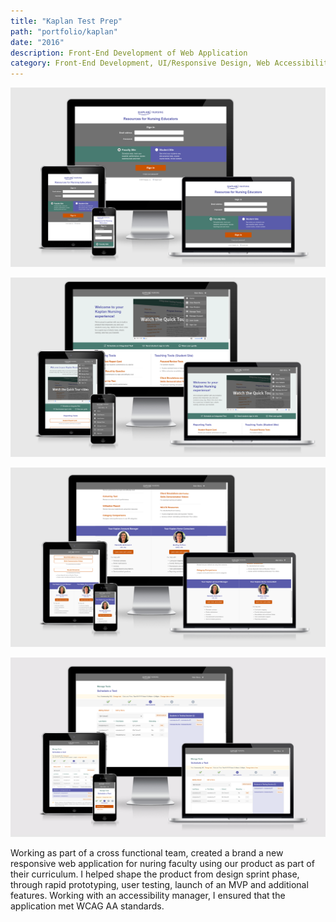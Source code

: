 ```yaml
---
title: "Kaplan Test Prep"
path: "portfolio/kaplan"
date: "2016"
description: Front-End Development of Web Application
category: Front-End Development, UI/Responsive Design, Web Accessibility
---
```

<div class="kg-card kg-image-card kg-width-full">

![Kaplan Nursing Login Page](./index-page-responsive.png)

</div>

<div class="kg-card kg-image-card kg-width-full">

![Kaplan Nursing Home Page Top Section](./home-page-top-responsive.png)

</div>

<div class="kg-card kg-image-card kg-width-full">

![Kaplan Nursing Home Page](./home-page-responsive-bottom.png)

</div>

<div class="kg-card kg-image-card kg-width-full">

![Kaplan Nursgin Test Scheduling Page](./testing-page-responsive.png)

</div>

<p>
Working as part of a cross functional team, created a brand a new responsive web application for nuring faculty using our product as part of their curriculum. I helped shape the product from design sprint phase, through rapid prototyping, user testing, launch of an MVP and additional features.
Working with an accessibility manager, I ensured that the application met WCAG AA standards.
</p>
